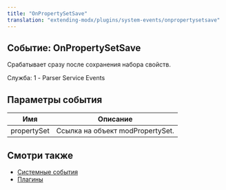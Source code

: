 ```yaml
---
title: "OnPropertySetSave"
translation: "extending-modx/plugins/system-events/onpropertysetsave"
---
```


## Событие: OnPropertySetSave

Срабатывает сразу после сохранения набора свойств.

Служба: 1 - Parser Service Events

## Параметры события

| Имя         | Описание                         |
| ----------- | -------------------------------- |
| propertySet | Ссылка на объект modPropertySet. |

## Смотри также

- [Системные события](extending-modx/plugins/system-events "Системные события")
- [Плагины](extending-modx/plugins "Плагины")
